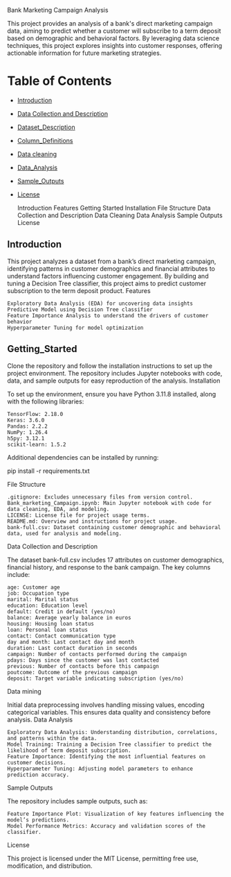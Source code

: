 Bank Marketing Campaign Analysis

This project provides an analysis of a bank's direct marketing campaign data, aiming to predict whether a customer will subscribe to a term deposit based on demographic and behavioral factors. By leveraging data science techniques, this project explores insights into customer responses, offering actionable information for future marketing strategies.
# Table of Contents
- [Introduction](#introduction)
- [Data Collection and Description](#data_collection_and_description)
- [Dataset_Description](#dataset_description)
- [Column_Definitions](#column_definitions)
- [Data cleaning](#data_cleaning)
- [Data_Analysis](#data_analysis)
- [Sample_Outputs](#sample_outputs)
- [ License](#license)



    Introduction
    Features
    Getting Started
    Installation
    File Structure
    Data Collection and Description
    Data Cleaning
    Data Analysis
    Sample Outputs
    License

## Introduction

This project analyzes a dataset from a bank’s direct marketing campaign, identifying patterns in customer demographics and financial attributes to understand factors influencing customer engagement. By building and tuning a Decision Tree classifier, this project aims to predict customer subscription to the term deposit product.
Features

    Exploratory Data Analysis (EDA) for uncovering data insights
    Predictive Model using Decision Tree classifier
    Feature Importance Analysis to understand the drivers of customer behavior
    Hyperparameter Tuning for model optimization

## Getting_Started

Clone the repository and follow the installation instructions to set up the project environment. The repository includes Jupyter notebooks with code, data, and sample outputs for easy reproduction of the analysis.
Installation

To set up the environment, ensure you have Python 3.11.8 installed, along with the following libraries:

    TensorFlow: 2.18.0
    Keras: 3.6.0
    Pandas: 2.2.2
    NumPy: 1.26.4
    h5py: 3.12.1
    scikit-learn: 1.5.2

Additional dependencies can be installed by running:

pip install -r requirements.txt

File Structure

    .gitignore: Excludes unnecessary files from version control.
    Bank_marketing_Campaign.ipynb: Main Jupyter notebook with code for data cleaning, EDA, and modeling.
    LICENSE: License file for project usage terms.
    README.md: Overview and instructions for project usage.
    bank-full.csv: Dataset containing customer demographic and behavioral data, used for analysis and modeling.

Data Collection and Description

The dataset bank-full.csv includes 17 attributes on customer demographics, financial history, and response to the bank campaign. The key columns include:

    age: Customer age
    job: Occupation type
    marital: Marital status
    education: Education level
    default: Credit in default (yes/no)
    balance: Average yearly balance in euros
    housing: Housing loan status
    loan: Personal loan status
    contact: Contact communication type
    day and month: Last contact day and month
    duration: Last contact duration in seconds
    campaign: Number of contacts performed during the campaign
    pdays: Days since the customer was last contacted
    previous: Number of contacts before this campaign
    poutcome: Outcome of the previous campaign
    deposit: Target variable indicating subscription (yes/no)

Data mining

Initial data preprocessing involves handling missing values, encoding categorical variables. This ensures data quality and consistency before analysis.
Data Analysis

    Exploratory Data Analysis: Understanding distribution, correlations, and patterns within the data.
    Model Training: Training a Decision Tree classifier to predict the likelihood of term deposit subscription.
    Feature Importance: Identifying the most influential features on customer decisions.
    Hyperparameter Tuning: Adjusting model parameters to enhance prediction accuracy.

Sample Outputs

The repository includes sample outputs, such as:

    Feature Importance Plot: Visualization of key features influencing the model’s predictions.
    Model Performance Metrics: Accuracy and validation scores of the classifier.

License

This project is licensed under the MIT License, permitting free use, modification, and distribution.
